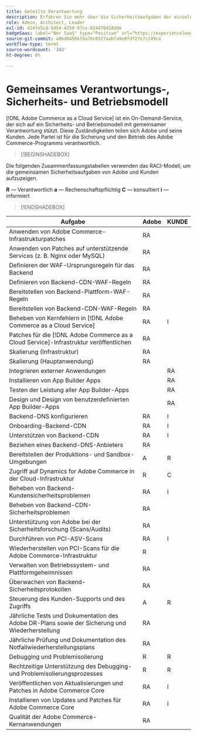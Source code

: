 ```yaml
---
title: Geteilte Verantwortung
description: Erfahren Sie mehr über die Sicherheitsaufgaben der einzelnen an Ihrem Projekt  [!DNL Adobe Commerce as a Cloud Service]  Parteien.
role: Admin, Architect, Leader
exl-id: 424fe5cd-5d54-425d-97ce-024476d18dde
badgeSaas: label="Nur SaaS" type="Positive" url="https://experienceleague.adobe.com/de/docs/commerce/user-guides/product-solutions" tooltip="Gilt nur für Adobe Commerce as a Cloud Service- und Adobe Commerce Optimizer-Projekte (von Adobe verwaltete SaaS-Infrastruktur)."
source-git-commit: a06d64566fda76c0527aabfa9e8fdf27e7c149ca
workflow-type: tm+mt
source-wordcount: '343'
ht-degree: 0%

---
```


# Gemeinsames Verantwortungs-, Sicherheits- und Betriebsmodell

[!DNL Adobe Commerce as a Cloud Service] ist ein On-Demand-Service, der sich auf ein Sicherheits- und Betriebsmodell mit gemeinsamer Verantwortung stützt. Diese Zuständigkeiten teilen sich Adobe und seine Kunden. Jede Partei ist für die Sicherung und den Betrieb des Adobe Commerce-Programms verantwortlich.

>[!BEGINSHADEBOX]

Die folgenden Zusammenfassungstabellen verwenden das RACI-Modell, um die gemeinsamen Sicherheitsaufgaben von Adobe und Kunden aufzuzeigen.

**R** — Verantwortlich
**a** — Rechenschaftspflichtig
**C** — konsultiert
**i** — informiert

>[!ENDSHADEBOX]

| Aufgabe | Adobe | KUNDE |
| --- | --- | --- |
| Anwenden von Adobe Commerce-Infrastrukturpatches | RA | |
| Anwenden von Patches auf unterstützende Services (z. B. Nginx oder MySQL) | RA | |
| Definieren der WAF-Ursprungsregeln für das Backend | RA | |
| Definieren von Backend-CDN-WAF-Regeln | RA | |
| Bereitstellen von Backend-Plattform-WAF-Regeln | RA | |
| Bereitstellen von Backend-CDN-WAF-Regeln | RA | |
| Beheben von Kernfehlern in [!DNL Adobe Commerce as a Cloud Service] | RA | I |
| Patches für die [!DNL Adobe Commerce as a Cloud Service]-Infrastruktur veröffentlichen | RA | |
| Skalierung (Infrastruktur) | RA | |
| Skalierung (Hauptanwendung) | RA | |
| Integrieren externer Anwendungen | | RA |
| Installieren von App Builder Apps | | RA |
| Testen der Leistung aller App Builder-Apps | | RA |
| Design und Design von benutzerdefinierten App Builder-Apps | | RA |
| Backend-DNS konfigurieren | RA | I |
| Onboarding-Backend-CDN | RA | I |
| Unterstützen von Backend-CDN | RA | I |
| Beziehen eines Backend-DNS-Anbieters | RA | |
| Bereitstellen der Produktions- und Sandbox-Umgebungen | A | R |
| Zugriff auf Dynamics for Adobe Commerce in der Cloud-Infrastruktur | R | C |
| Beheben von Backend-Kundensicherheitsproblemen | RA | I |
| Beheben von Backend-CDN-Sicherheitsproblemen | RA | |
| Unterstützung von Adobe bei der Sicherheitsforschung (Scans/Audits) | RA | |
| Durchführen von PCI-ASV-Scans | RA | I |
| Wiederherstellen von PCI-Scans für die Adobe Commerce-Infrastruktur | R | |
| Verwalten von Betriebssystem- und Plattformgeheimnissen | RA | |
| Überwachen von Backend-Sicherheitsprotokollen | RA | |
| Steuerung des Kunden-Supports und des Zugriffs | A | R |
| Jährliche Tests und Dokumentation des Adobe DR-Plans sowie der Sicherung und Wiederherstellung | RA | |
| Jährliche Prüfung und Dokumentation des Notfallwiederherstellungsplans | RA | |
| Debugging und Problemisolierung | R | R |
| Rechtzeitige Unterstützung des Debugging- und Problemisolierungsprozesses | R | R |
| Veröffentlichen von Aktualisierungen und Patches in Adobe Commerce Core | RA | I |
| Installieren von Updates und Patches für Adobe Commerce Core | RA | I |
| Qualität der Adobe Commerce-Kernanwendungen | RA | |
